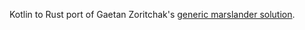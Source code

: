 Kotlin to Rust port of Gaetan Zoritchak's <a href="https://github.com/gzoritchak/marslander">generic marslander solution</a>.
